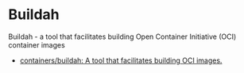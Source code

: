 # Buildah

Buildah - a tool that facilitates building Open Container Initiative (OCI) container images

- [containers/buildah: A tool that facilitates building OCI images.](https://github.com/containers/buildah)